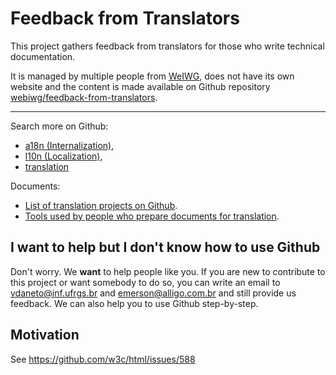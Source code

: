 # Feedback from Translators  
This project gathers feedback from translators for those who write technical
documentation.

It is managed by multiple people from [WeIWG](https://github.com/webiwg),
does not have its own website and the content is made available on Github repository
[webiwg/feedback-from-translators](https://github.com/webiwg/feedback-from-translators).

---

Search more on Github:

- [a18n (Internalization)](//github.com/search?q=a18n+OR+Internationalization),
- [l10n (Localization)](//github.com/search?q=l10n+OR+Localization),
- [translation](//github.com/search?q=translation)

Documents:

- [List of translation projects on Github](translation-projects.md).
- [Tools used by people who prepare documents for translation](translation-projects.md).

## I want to help but I don't know how to use Github
Don't worry. We **want** to help people like you. If you are new to contribute to this project or want somebody to do so, 
you can write an email to vdaneto@inf.ufrgs.br and emerson@alligo.com.br and still provide us feedback. We can also help you to use Github step-by-step.

## Motivation
See https://github.com/w3c/html/issues/588
